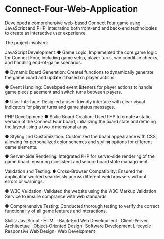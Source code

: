 # Connect-Four-Web-Application
 Developed a comprehensive web-based Connect Four game using JavaScript and PHP, integrating both front-end and back-end technologies to create an interactive user experience. 

The project involved:

JavaScript Development:
● Game Logic: Implemented the core game logic for Connect Four, including game setup, player turns, win condition checks, and handling end-of-game scenarios.

● Dynamic Board Generation: Created functions to dynamically generate the game board and update it based on player actions.

● Event Handling: Developed event listeners for player actions to handle game piece placement and switch turns between players.

● User Interface: Designed a user-friendly interface with clear visual indicators for player turns and game status messages.


PHP Development:
● Static Board Creation: Used PHP to create a static version of the Connect Four board, initializing the board state and defining the layout using a two-dimensional array.

● Styling and Customization: Customized the board appearance with CSS, allowing for personalized color schemes and styling options for different game elements.

● Server-Side Rendering: Integrated PHP for server-side rendering of the game board, ensuring consistent and secure board state management.

Validation and Testing:
● Cross-Browser Compatibility: Ensured the application worked seamlessly across different web browsers without errors or warnings.

● W3C Validation: Validated the website using the W3C Markup Validation Service to ensure compliance with web standards.

● Comprehensive Testing: Conducted thorough testing to verify the correct functionality of all game features and interactions.

Skills: JavaScript · HTML · Back-End Web Development · Client-Server Architecture · Object-Oriented Design · Software Development Lifecycle · Responsive Web Design · Web Development
